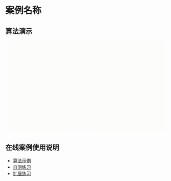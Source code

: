 # 案例名称

## 算法演示

![算法演示动画](2_算法演示/RGCN.gif)


## 在线案例使用说明

- [算法示例](1_算法示例/README.md)
- [自测练习](3_自测练习/README.md)
- [扩展练习](4_扩展练习/README.md)

